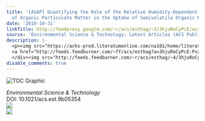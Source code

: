 ```yaml
---
title: '[ASAP] Quantifying the Role of the Relative Humidity-Dependent Physical State
  of Organic Particulate Matter in the Uptake of Semivolatile Organic Molecules'
date: '2019-10-31'
linkTitle: http://feedproxy.google.com/~r/acs/esthag/~3/3hjuRoCyPcE/acs.est.9b05354
source: 'Environmental Science & Technology: Latest Articles (ACS Publications)'
description: |-
  <p><img src="https://achs-prod.literatumonline.com/na101/home/literatum/publisher/achs/journals/content/esthag/0/esthag.ahead-of-print/acs.est.9b05354/20191031/images/medium/es9b05354_0009.gif" alt="TOC Graphic"/></p><div><cite>Environmental Science & Technology</cite></div><div>DOI: 10.1021/acs.est.9b05354</div><div class="feedflare">
  <a href="http://feeds.feedburner.com/~ff/acs/esthag?a=3hjuRoCyPcE:PxzhRiERasc:yIl2AUoC8zA"><img src="http://feeds.feedburner.com/~ff/acs/esthag?d=yIl2AUoC8zA" border="0"></img></a>
  </div><img src="http://feeds.feedburner.com/~r/acs/esthag/~4/3hjuRoCyPcE" ...
disable_comments: true
---
```

<p><img src="https://achs-prod.literatumonline.com/na101/home/literatum/publisher/achs/journals/content/esthag/0/esthag.ahead-of-print/acs.est.9b05354/20191031/images/medium/es9b05354_0009.gif" alt="TOC Graphic"/></p><div><cite>Environmental Science & Technology</cite></div><div>DOI: 10.1021/acs.est.9b05354</div><div class="feedflare">
<a href="http://feeds.feedburner.com/~ff/acs/esthag?a=3hjuRoCyPcE:PxzhRiERasc:yIl2AUoC8zA"><img src="http://feeds.feedburner.com/~ff/acs/esthag?d=yIl2AUoC8zA" border="0"></img></a>
</div><img src="http://feeds.feedburner.com/~r/acs/esthag/~4/3hjuRoCyPcE" ...